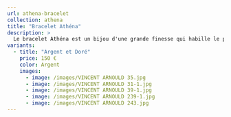 ```yaml
---
url: athena-bracelet
collection: athena
title: "Bracelet Athéna"
description: >
  Le bracelet Athéna est un bijou d'une grande finesse qui habille le poignet avec élégance. Sa chaîne délicate et son design épuré en font un accessoire intemporel, parfait pour toutes les occasions.
variants:
  - title: "Argent et Doré"
    price: 150 €
    color: Argent
    images:
      - image: /images/VINCENT ARNOULD 35.jpg
      - image: /images/VINCENT ARNOULD 31-1.jpg
      - image: /images/VINCENT ARNOULD 39-1.jpg
      - image: /images/VINCENT ARNOULD 239-1.jpg
      - image: /images/VINCENT ARNOULD 243.jpg
---
```

